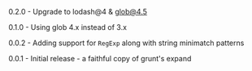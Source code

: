 0.2.0 - Upgrade to lodash@4 & glob@4.5

0.1.0 - Using glob 4.x instead of 3.x

0.0.2 - Adding support for `RegExp` along with string minimatch patterns

0.0.1 - Initial release - a faithful copy of grunt's expand
